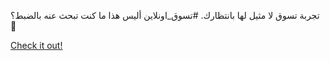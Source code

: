 تجربة تسوق لا مثيل لها بانتظارك. #تسوق_اونلاين أليس هذا ما كنت تبحث عنه بالضبط؟ 💎

[Check it out!](https://www.facebook.com/share/17TW2PL6Tj/)